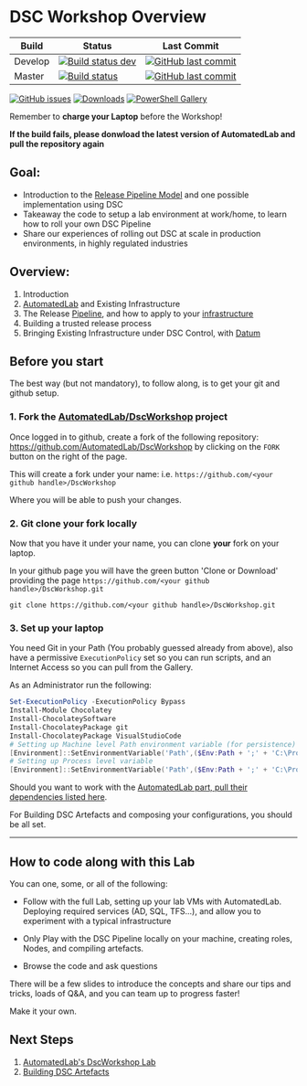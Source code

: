 # DSC Workshop Overview

Build | Status | Last Commit
--- | --- | ---
Develop | [![Build status dev](https://ci.appveyor.com/api/projects/status/9yynk81k3k05nasp/branch/develop?svg=true)](https://ci.appveyor.com/project/automatedlab/DscWorkshop) | [![GitHub last commit](https://img.shields.io/github/last-commit/AutomatedLab/DscWorkshop/dev.svg)](https://github.com/AutomatedLab/DscWorkshop/tree/dev/)
Master | [![Build status](https://ci.appveyor.com/api/projects/status/9yynk81k3k05nasp/branch/master?svg=true)](https://ci.appveyor.com/project/automatedlab/DscWorkshop) | [![GitHub last commit](https://img.shields.io/github/last-commit/AutomatedLab/DscWorkshop/master.svg)](https://github.com/AutomatedLab/DscWorkshop/tree/master/)

[![GitHub issues](https://img.shields.io/github/issues/AutomatedLab/DscWorkshop.svg)](https://github.com/AutomatedLab/DscWorkshop/issues)
[![Downloads](https://img.shields.io/github/downloads/AutomatedLab/DscWorkshop/total.svg?label=Downloads&maxAge=999)](https://github.com/AutomatedLab/DscWorkshop/releases)
[![PowerShell Gallery](https://img.shields.io/powershellgallery/dt/DscWorkshop.svg)](https://www.powershellgallery.com/packages/DscWorkshop/)

Remember to **charge your Laptop** before the Workshop!

**If the build fails, please donwload the latest version of AutomatedLab and pull the repository again**

## Goal:
  - Introduction to the [Release Pipeline Model](https://aka.ms/TRPM) and one possible implementation using DSC
  - Takeaway the code to setup a lab environment at work/home, to learn how to roll your own DSC Pipeline
  - Share our experiences of rolling out DSC at scale in production environments, in highly regulated industries 


## Overview:

1. Introduction
2. [AutomatedLab](https://youtu.be/lrPlRvFR5fA) and Existing Infrastructure
3. The Release [Pipeline](https://gaelcolas.files.wordpress.com/2018/04/samplemodule_pipeline.mp4), and how to apply to your [infrastructure](https://gaelcolas.files.wordpress.com/2018/04/demo_dsc_sol.mp4)
4. Building a trusted release process 
5. Bringing Existing Infrastructure under DSC Control, with [Datum](https://gaelcolas.files.wordpress.com/2018/04/datum_quick.mp4)


## Before you start

The best way (but not mandatory), to follow along, is to get your git and github setup.

### 1. Fork the [AutomatedLab/DscWorkshop](https://github.com/AutomatedLab/DscWorkshop) project 

Once logged in to github, create a fork of the following repository: https://github.com/AutomatedLab/DscWorkshop by clicking on the `FORK` button on the right of the page.

This will create a fork under your name: 
i.e. `https://github.com/<your github handle>/DscWorkshop`

Where you will be able to push your changes.

### 2. Git clone your fork locally

Now that you have it under your name, you can clone **your** fork on your laptop.

In your github page you will have the green button 'Clone or Download' providing the page `https://github.com/<your github handle>/DscWorkshop.git`
```
git clone https://github.com/<your github handle>/DscWorkshop.git
```

### 3. Set up your laptop

You need Git in your Path (You probably guessed already from above), also have a permissive `ExecutionPolicy` set so you can run scripts, and an Internet Access so you can pull from the Gallery.

As an Administrator run the following:
```PowerShell
Set-ExecutionPolicy -ExecutionPolicy Bypass
Install-Module Chocolatey
Install-ChocolateySoftware
Install-ChocolateyPackage git
Install-ChocolateyPackage VisualStudioCode
# Setting up Machine level Path environment variable (for persistence)
[Environment]::SetEnvironmentVariable('Path',($Env:Path + ';' + 'C:\Program Files\Git\bin'),'Machine')
# Setting up Process level variable
[Environment]::SetEnvironmentVariable('Path',($Env:Path + ';' + 'C:\Program Files\Git\bin'),'Process')
```

Should you want to work with the [AutomatedLab part, pull their dependencies listed here](./1.AutomatedLab.md#prerequisites).

For Building DSC Artefacts and composing your configurations, you should be all set.

------

## How to code along with this Lab

You can one, some, or all of the following:

- Follow with the full Lab, setting up your lab VMs with AutomatedLab. Deploying required services (AD, SQL, TFS...), and allow you to experiment with a typical infrastructure

- Only Play with the DSC Pipeline locally on your machine, creating roles, Nodes, and compiling artefacts.

- Browse the code and ask questions


There will be a few slides to introduce the concepts and share our tips and tricks, loads of Q&A, and you can team up to progress faster!

Make it your own.


## Next Steps

1. [AutomatedLab's DscWorkshop Lab](./1.AutomatedLab.md)
2. [Building DSC Artefacts](./2.Building_DSC_Artefacts.md)
